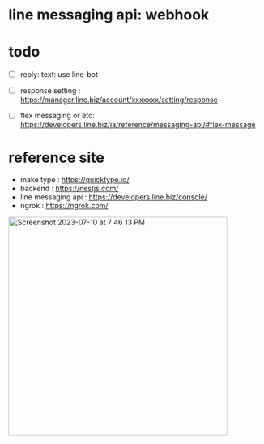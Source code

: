 # line messaging api: webhook 


# todo 
- [ ] reply: text: use line-bot 
- [ ] response setting : https://manager.line.biz/account/xxxxxxx/setting/response
- [ ] flex messaging or etc: https://developers.line.biz/ja/reference/messaging-api/#flex-message


# reference site 
- make type : https://quicktype.io/
- backend : https://nestjs.com/
- line messaging api : https://developers.line.biz/console/
- ngrok : https://ngrok.com/

<img width="432" alt="Screenshot 2023-07-10 at 7 46 13 PM" src="https://github.com/kimchunghwan/line-messaging-api-webhook/assets/14266506/d49af1bf-55b0-418e-b5e3-9328e2d89624">
